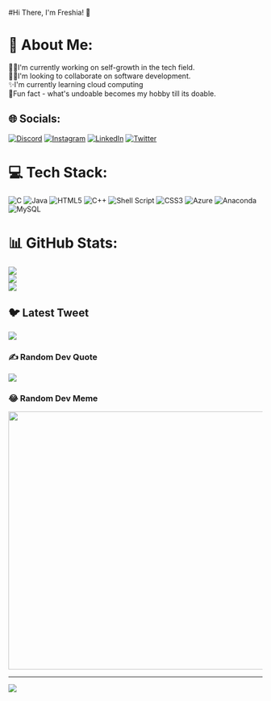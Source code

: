 #Hi There, I'm Freshia! :wave:
# 💫 About Me:
🐱‍🏍I'm currently working on self-growth in the tech field.<br>👯‍♂️I'm looking to collaborate on software development.<br>✨I'm currently learning cloud computing<br>🌱Fun fact - what's undoable becomes my hobby till its doable.


## 🌐 Socials:
[![Discord](https://img.shields.io/badge/Discord-%237289DA.svg?logo=discord&logoColor=white)](https://discord.gg/freshia#9279) [![Instagram](https://img.shields.io/badge/Instagram-%23E4405F.svg?logo=Instagram&logoColor=white)](https://instagram.com/freshia_ruitha) [![LinkedIn](https://img.shields.io/badge/LinkedIn-%230077B5.svg?logo=linkedin&logoColor=white)](https://linkedin.com/in/freshia-njoki) [![Twitter](https://img.shields.io/badge/Twitter-%231DA1F2.svg?logo=Twitter&logoColor=white)](https://twitter.com/@FreshiaNjoki2) 

# 💻 Tech Stack:
![C](https://img.shields.io/badge/c-%2300599C.svg?style=for-the-badge&logo=c&logoColor=white) ![Java](https://img.shields.io/badge/java-%23ED8B00.svg?style=for-the-badge&logo=java&logoColor=white) ![HTML5](https://img.shields.io/badge/html5-%23E34F26.svg?style=for-the-badge&logo=html5&logoColor=white) ![C++](https://img.shields.io/badge/c++-%2300599C.svg?style=for-the-badge&logo=c%2B%2B&logoColor=white) ![Shell Script](https://img.shields.io/badge/shell_script-%23121011.svg?style=for-the-badge&logo=gnu-bash&logoColor=white) ![CSS3](https://img.shields.io/badge/css3-%231572B6.svg?style=for-the-badge&logo=css3&logoColor=white) ![Azure](https://img.shields.io/badge/azure-%230072C6.svg?style=for-the-badge&logo=azure-devops&logoColor=white) ![Anaconda](https://img.shields.io/badge/Anaconda-%2344A833.svg?style=for-the-badge&logo=anaconda&logoColor=white) ![MySQL](https://img.shields.io/badge/mysql-%2300f.svg?style=for-the-badge&logo=mysql&logoColor=white)
# 📊 GitHub Stats:
![](https://github-readme-stats.vercel.app/api?username=Freshia-Njoki&theme=dark&hide_border=true&include_all_commits=true&count_private=true)<br/>
![](https://github-readme-streak-stats.herokuapp.com/?user=Freshia-Njoki&theme=dark&hide_border=true)<br/>
![](https://github-readme-stats.vercel.app/api/top-langs/?username=Freshia-Njoki&theme=dark&hide_border=true&include_all_commits=true&count_private=true&layout=compact)

## 🐦 Latest Tweet
[![](https://gtce.itsvg.in/api?username=@FreshiaNjoki2)](https://github.com/VishwaGauravIn/github-twitter-card-embed)

### ✍️ Random Dev Quote
![](https://quotes-github-readme.vercel.app/api?type=horizontal&theme=radical)

### 😂 Random Dev Meme
<img src="https://random-memer.herokuapp.com/" width="512px"/>

---
[![](https://visitcount.itsvg.in/api?id=Freshia-Njoki&icon=0&color=0)](https://visitcount.itsvg.in)

<!-- Proudly created with GPRM ( https://gprm.itsvg.in ) -->
